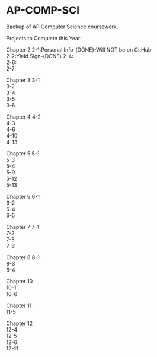  AP-COMP-SCI
===========
Backup of AP Computer Science coursework.

Projects to Complete this Year:

  Chapter 2
  2-1:Personal Info-(DONE)-Will NOT be on GitHub	
  2-2:Yield Sign-(DONE)	
  2-4:	
  2-6:	
  2-7:	
    
  Chapter 3	
  3-1	
  3-2	
  3-4	
  3-5	
  3-6	
    
  Chapter 4	
  4-2	
  4-3	
  4-6	
  4-10	
  4-13	
  
  Chapter 5	
  5-1	
  5-3	
  5-4	
  5-9	
  5-12	
  5-13	
    
  Chapter 6	
  6-1	
  6-2	
  6-4	
  6-5	

  Chapter 7	
  7-1	
  7-2	
  7-5	
  7-6	
  
  Chapter 8	
  8-1	
  8-3	
  8-4	
    
  Chapter 10	
  10-1	
  10-6	

  Chapter 11	
  11-5	
  
  Chapter 12	
  12-4	
  12-5	
  12-6	
  12-11	
